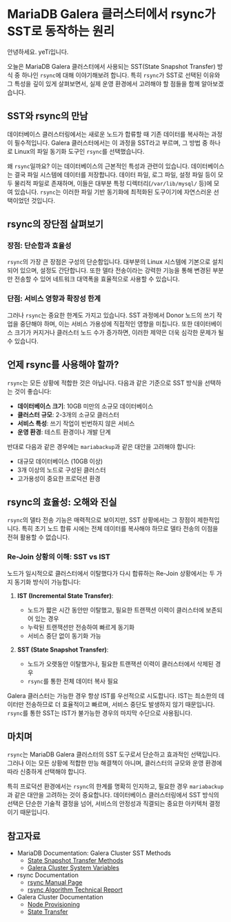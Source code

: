 # MariaDB Galera 클러스터에서 rsync가 SST로 동작하는 원리

안녕하세요. yeTi입니다.

오늘은 MariaDB Galera 클러스터에서 사용되는 SST(State Snapshot Transfer) 방식 중 하나인 `rsync`에 대해 이야기해보려 합니다. 특히 `rsync`가 SST로 선택된 이유와 그 특성을 깊이 있게 살펴보면서, 실제 운영 환경에서 고려해야 할 점들을 함께 알아보겠습니다.

## SST와 rsync의 만남

데이터베이스 클러스터링에서는 새로운 노드가 합류할 때 기존 데이터를 복사하는 과정이 필수적입니다. Galera 클러스터에서는 이 과정을 SST라고 부르며, 그 방법 중 하나로 Linux의 파일 동기화 도구인 `rsync`를 선택했습니다.

왜 `rsync`일까요? 이는 데이터베이스의 근본적인 특성과 관련이 있습니다. 데이터베이스는 결국 파일 시스템에 데이터를 저장합니다. 데이터 파일, 로그 파일, 설정 파일 등이 모두 물리적 파일로 존재하며, 이들은 대부분 특정 디렉터리(`/var/lib/mysql/` 등)에 모여 있습니다. `rsync`는 이러한 파일 기반 동기화에 최적화된 도구이기에 자연스러운 선택이었던 것입니다.

## rsync의 장단점 살펴보기

### 장점: 단순함과 효율성
`rsync`의 가장 큰 장점은 구성의 단순함입니다. 대부분의 Linux 시스템에 기본으로 설치되어 있으며, 설정도 간단합니다. 또한 델타 전송이라는 강력한 기능을 통해 변경된 부분만 전송할 수 있어 네트워크 대역폭을 효율적으로 사용할 수 있습니다.

### 단점: 서비스 영향과 확장성 한계
그러나 `rsync`는 중요한 한계도 가지고 있습니다. SST 과정에서 Donor 노드의 쓰기 작업을 중단해야 하며, 이는 서비스 가용성에 직접적인 영향을 미칩니다. 또한 데이터베이스 크기가 커지거나 클러스터 노드 수가 증가하면, 이러한 제약은 더욱 심각한 문제가 될 수 있습니다.

## 언제 rsync를 사용해야 할까?

`rsync`는 모든 상황에 적합한 것은 아닙니다. 다음과 같은 기준으로 SST 방식을 선택하는 것이 좋습니다:

- **데이터베이스 크기**: 10GB 미만의 소규모 데이터베이스
- **클러스터 규모**: 2-3개의 소규모 클러스터
- **서비스 특성**: 쓰기 작업이 빈번하지 않은 서비스
- **운영 환경**: 테스트 환경이나 개발 단계

반대로 다음과 같은 경우에는 `mariabackup`과 같은 대안을 고려해야 합니다:
- 대규모 데이터베이스 (10GB 이상)
- 3개 이상의 노드로 구성된 클러스터
- 고가용성이 중요한 프로덕션 환경

## rsync의 효율성: 오해와 진실

`rsync`의 델타 전송 기능은 매력적으로 보이지만, SST 상황에서는 그 장점이 제한적입니다. 특히 초기 노드 합류 시에는 전체 데이터를 복사해야 하므로 델타 전송의 이점을 전혀 활용할 수 없습니다.

### Re-Join 상황의 이해: SST vs IST

노드가 일시적으로 클러스터에서 이탈했다가 다시 합류하는 Re-Join 상황에서는 두 가지 동기화 방식이 가능합니다:

1. **IST (Incremental State Transfer)**:
   - 노드가 짧은 시간 동안만 이탈했고, 필요한 트랜잭션 이력이 클러스터에 보존되어 있는 경우
   - 누락된 트랜잭션만 전송하여 빠르게 동기화
   - 서비스 중단 없이 동기화 가능

2. **SST (State Snapshot Transfer)**:
   - 노드가 오랫동안 이탈했거나, 필요한 트랜잭션 이력이 클러스터에서 삭제된 경우
   - `rsync`를 통한 전체 데이터 복사 필요

Galera 클러스터는 가능한 경우 항상 IST를 우선적으로 시도합니다. IST는 최소한의 데이터만 전송하므로 더 효율적이고 빠르며, 서비스 중단도 발생하지 않기 때문입니다. `rsync`를 통한 SST는 IST가 불가능한 경우의 마지막 수단으로 사용됩니다.

## 마치며

`rsync`는 MariaDB Galera 클러스터의 SST 도구로서 단순하고 효과적인 선택입니다. 그러나 이는 모든 상황에 적합한 만능 해결책이 아니며, 클러스터의 규모와 운영 환경에 따라 신중하게 선택해야 합니다.

특히 프로덕션 환경에서는 `rsync`의 한계를 명확히 인지하고, 필요한 경우 `mariabackup`과 같은 대안을 고려하는 것이 중요합니다. 데이터베이스 클러스터링에서 SST 방식의 선택은 단순한 기술적 결정을 넘어, 서비스의 안정성과 직결되는 중요한 아키텍처 결정이기 때문입니다.

## 참고자료
- MariaDB Documentation: Galera Cluster SST Methods
  - [State Snapshot Transfer Methods](https://mariadb.com/kb/en/introduction-to-state-snapshot-transfers-ssts/)
  - [Galera Cluster System Variables](https://mariadb.com/kb/en/library/galera-cluster-system-variables/)
- rsync Documentation
  - [rsync Manual Page](https://download.samba.org/pub/rsync/rsync.html)
  - [rsync Algorithm Technical Report](https://rsync.samba.org/tech_report/)
- Galera Cluster Documentation
  - [Node Provisioning](https://galeracluster.com/library/documentation/node-provisioning.html)
  - [State Transfer](https://galeracluster.com/library/documentation/state-transfer.html)
